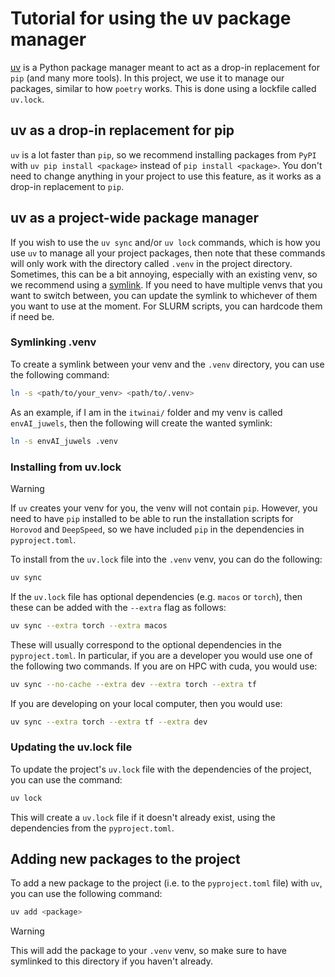 # Tutorial for using the uv package manager

[uv](https://docs.astral.sh/uv/) is a Python package manager meant to act as a drop-in
replacement for `pip` (and many more tools). In this project, we use it to manage our
packages, similar to how `poetry` works. This is done using a lockfile called
`uv.lock`.

## uv as a drop-in replacement for pip

`uv` is a lot faster than `pip`, so we recommend installing packages from `PyPI`
with `uv pip install <package>` instead of `pip install <package>`. You don't need to
change anything in your project to use this feature, as it works as a drop-in
replacement to `pip`.

## uv as a project-wide package manager

If you wish to use the `uv sync` and/or `uv lock` commands, which is how you use `uv`
to manage all your project packages, then note that these commands will only work
with the directory called `.venv` in the project directory. Sometimes, this can be a
bit annoying, especially with an existing venv, so we recommend using a
[symlink](https://en.wikipedia.org/wiki/Symbolic_link). If you need to have multiple
venvs that you want to switch between, you can update the symlink to whichever of them
you want to use at the moment. For SLURM scripts, you can hardcode them if need be.

### Symlinking .venv

To create a symlink between your venv and the `.venv` directory, you can use the
following command:

```bash
ln -s <path/to/your_venv> <path/to/.venv>
```

As an example, if I am in the `itwinai/` folder and my venv is called `envAI_juwels`,
then the following will create the wanted symlink:

```bash
ln -s envAI_juwels .venv
```

### Installing from uv.lock

> [!Warning]
> If `uv` creates your venv for you, the venv will not contain `pip`. However, you need
> to have `pip` installed to be able to run the installation scripts for `Horovod` and
> `DeepSpeed`, so we have included `pip` in the dependencies in `pyproject.toml`.

To install from the `uv.lock` file into the `.venv` venv, you can do the following:

```bash
uv sync
```

If the `uv.lock` file has optional dependencies (e.g. `macos` or `torch`), then these
can be added with the `--extra` flag as follows:

```bash
uv sync --extra torch --extra macos
```

These will usually correspond to the optional dependencies in the `pyproject.toml`. In
particular, if you are a developer you would use one of the following two commands. If
you are on HPC with cuda, you would use:

```bash
uv sync --no-cache --extra dev --extra torch --extra tf 
```

If you are developing on your local computer, then you would use:

```bash
uv sync --extra torch --extra tf --extra dev
```

### Updating the uv.lock file

To update the project's `uv.lock` file with the dependencies of the project, you can
use the command:

```bash
uv lock
```

This will create a `uv.lock` file if it doesn't already exist, using the dependencies
from the `pyproject.toml`.

## Adding new packages to the project

To add a new package to the project (i.e. to the `pyproject.toml` file) with `uv`, you
can use the following command:

```bash
uv add <package>
```

> [!Warning]
> This will add the package to your `.venv` venv, so make sure to have symlinked to
> this directory if you haven't already.
